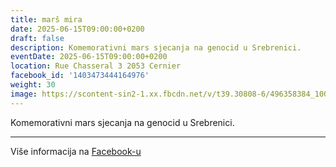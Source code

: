 ```yaml
---
title: marš mira
date: 2025-06-15T09:00:00+0200
draft: false
description: Komemorativni mars sjecanja na genocid u Srebrenici.
eventDate: 2025-06-15T09:00:00+0200
location: Rue Chasseral 3 2053 Cernier
facebook_id: '1403473444164976'
weight: 30
image: https://scontent-sin2-1.xx.fbcdn.net/v/t39.30808-6/496358384_1007574214836511_4806363768185633011_n.jpg?_nc_cat=102&ccb=1-7&_nc_sid=9e60e4&_nc_ohc=A9qmDHXUaR4Q7kNvwGJt76w&_nc_oc=AdkrGOpPzR2JoDiy6AxEW68DWGMluBpJsQjhpqjzpaPC7a_42MJka1QJfFiBL_x5EV8&_nc_zt=23&_nc_ht=scontent-sin2-1.xx&edm=ABTKTjYEAAAA&_nc_gid=8nkTUO2lUo6UukIKOnL2IA&oh=00_AfPixJtk2uFfC_4EBj35NRnDeF7-0NaYcO-cN7QbnCeqMQ&oe=685546AE
---
```


Komemorativni mars sjecanja na genocid u Srebrenici.

---

Više informacija na [Facebook-u](https://facebook.com/events/1403473444164976)